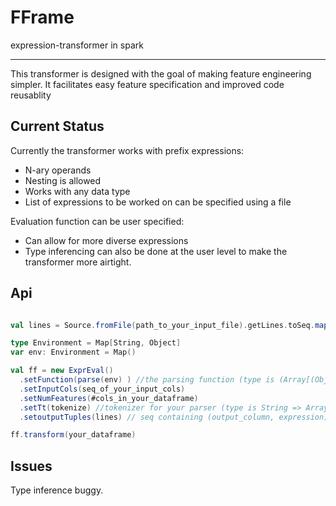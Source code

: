 FFrame
======
expression-transformer in spark

----------------
This transformer is designed with the goal of making feature engineering simpler. It facilitates easy feature specification and improved code reusablity


Current Status
--------------
Currently the transformer works with prefix expressions:
- N-ary operands
- Nesting is allowed
- Works with any data type
- List of expressions to be worked on can be specified using a file


Evaluation function can be user specified:
- Can allow for more diverse expressions
- Type inferencing can also be done at the user level to make the transformer more airtight.


Api
---------
````scala

val lines = Source.fromFile(path_to_your_input_file).getLines.toSeq.map(l => (l.split('=')(0).trim, l.split('=')(1).trim))

type Environment = Map[String, Object]
var env: Environment = Map()

val ff = new ExprEval()
  .setFunction(parse(env) ) //the parsing function (type is (Array[(Object, Object)]) =>  (Map[String, Object]) => Object)
  .setInputCols(seq_of_your_input_cols)
  .setNumFeatures(#cols_in_your_dataframe)
  .setTt(tokenize) //tokenizer for your parser (type is String => Array[(Object, Object)])
  .setoutputTuples(lines) // seq containing (output_column, expression) tuples

ff.transform(your_dataframe)
````

Issues
------
Type inference buggy.



